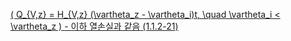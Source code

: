 <a href="#"
   onclick="window.open(
     '/eco2_guide_center/1.%20ECO2%20Logic%20Guide/Equation_diagram.html',
     'popupWindow',
     'width=800,height=600,scrollbars=yes,resizable=yes'
   ); return false;"
   class="equation-link">
  \( Q_{V,z} = H_{V,z} (\vartheta_z - \vartheta_i)t, \quad \vartheta_i < \vartheta_z \) 
  <span class="note">- 이하 열손실과 같음</span> <span class="eq-number">(1.1.2-21)</span>
</a>
